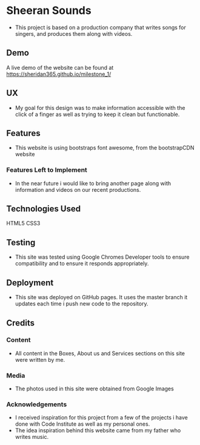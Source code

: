 # Sheeran Sounds

- This project is based on a production company that writes songs for singers,
  and produces them along with videos.

## Demo

A live demo of the website can be found at https://sheridan365.github.io/milestone_1/

## UX

- My goal for this design was to make information accessible with the click of a finger as well as trying to keep it clean but functionable.

## Features

- This website is using bootstraps font awesome, from the bootstrapCDN website

### Features Left to Implement
- In the near future i would like to bring another page along with information and videos on our recent productions.

## Technologies Used

HTML5
CSS3

## Testing

- This site was tested using Google Chromes Developer tools to ensure compatibility and to ensure it responds appropriately.

## Deployment

- This site was deployed on GitHub pages. It uses the master branch it updates each time i push new code to the repository.

## Credits

### Content
- All content in the Boxes, About us and Services sections on this site were written by me.

### Media
- The photos used in this site were obtained from Google Images

### Acknowledgements

- I received inspiration for this project from a few of the projects i have done with Code Institute as well as my personal ones.
- The idea inspiration behind this website came from my father who writes music.